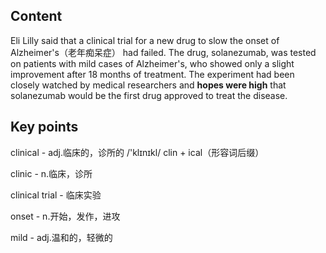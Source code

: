## Content

Eli Lilly said that a clinical trial for a new drug to slow the onset of Alzheimer's（老年痴呆症） had failed. The drug, solanezumab, was tested on patients with mild cases of Alzheimer's, who showed only a slight improvement after 18 months of treatment. The experiment had been closely watched by medical researchers and **hopes were high** that solanezumab would be the first drug approved to treat the disease.

## Key points

clinical - adj.临床的，诊所的 /'klɪnɪkl/ clin + ical（形容词后缀）

clinic - n.临床，诊所

clinical trial - 临床实验

onset - n.开始，发作，进攻

mild - adj.温和的，轻微的
